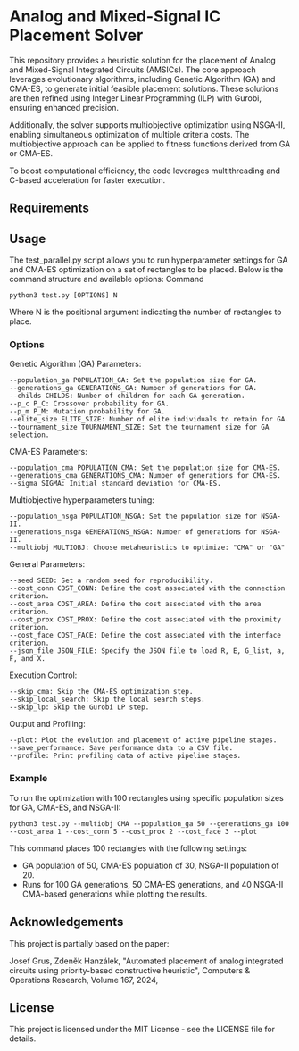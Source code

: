 # Analog and Mixed-Signal IC Placement Solver

This repository provides a heuristic solution for the placement of Analog and Mixed-Signal Integrated Circuits (AMSICs). The core approach leverages evolutionary algorithms, including Genetic Algorithm (GA) and CMA-ES, to generate initial feasible placement solutions. These solutions are then refined using Integer Linear Programming (ILP) with Gurobi, ensuring enhanced precision.

Additionally, the solver supports multiobjective optimization using NSGA-II, enabling simultaneous optimization of multiple criteria costs. The multiobjective approach can be applied to fitness functions derived from GA or CMA-ES.

To boost computational efficiency, the code leverages multithreading and C-based acceleration for faster execution.


## Requirements

## Usage

The test_parallel.py script allows you to run hyperparameter settings for GA and CMA-ES optimization on a set of rectangles to be placed. Below is the command structure and available options:
Command

    python3 test.py [OPTIONS] N

Where N is the positional argument indicating the number of rectangles to place.

### Options

Genetic Algorithm (GA) Parameters:

    --population_ga POPULATION_GA: Set the population size for GA.
    --generations_ga GENERATIONS_GA: Number of generations for GA.
    --childs CHILDS: Number of children for each GA generation.
    --p_c P_C: Crossover probability for GA.
    --p_m P_M: Mutation probability for GA.
    --elite_size ELITE_SIZE: Number of elite individuals to retain for GA.
    --tournament_size TOURNAMENT_SIZE: Set the tournament size for GA selection.

CMA-ES Parameters:

    --population_cma POPULATION_CMA: Set the population size for CMA-ES.
    --generations_cma GENERATIONS_CMA: Number of generations for CMA-ES.
    --sigma SIGMA: Initial standard deviation for CMA-ES.

Multiobjective hyperparameters tuning:

    --population_nsga POPULATION_NSGA: Set the population size for NSGA-II.
    --generations_nsga GENERATIONS_NSGA: Number of generations for NSGA-II.
    --multiobj MULTIOBJ: Choose metaheuristics to optimize: "CMA" or "GA"

General Parameters:

    --seed SEED: Set a random seed for reproducibility.
    --cost_conn COST_CONN: Define the cost associated with the connection criterion.
    --cost_area COST_AREA: Define the cost associated with the area criterion.
    --cost_prox COST_PROX: Define the cost associated with the proximity criterion.
    --cost_face COST_FACE: Define the cost associated with the interface criterion.
    --json_file JSON_FILE: Specify the JSON file to load R, E, G_list, a, F, and X.

Execution Control:

    --skip_cma: Skip the CMA-ES optimization step.
    --skip_local_search: Skip the local search steps.
    --skip_lp: Skip the Gurobi LP step.

Output and Profiling:

    --plot: Plot the evolution and placement of active pipeline stages.
    --save_performance: Save performance data to a CSV file.
    --profile: Print profiling data of active pipeline stages.

    

### Example

To run the optimization with 100 rectangles using specific population sizes for GA, CMA-ES, and NSGA-II:

    python3 test.py --multiobj CMA --population_ga 50 --generations_ga 100 --cost_area 1 --cost_conn 5 --cost_prox 2 --cost_face 3 --plot


This command places 100 rectangles with the following settings:

- GA population of 50, CMA-ES population of 30, NSGA-II population of 20.
- Runs for 100 GA generations, 50 CMA-ES generations, and 40 NSGA-II CMA-based generations while plotting the results.
    
## Acknowledgements

This project is partially based on the paper:

Josef Grus, Zdeněk Hanzálek, "Automated placement of analog integrated circuits using priority-based constructive heuristic", Computers & Operations Research, Volume 167, 2024, 

## License

This project is licensed under the MIT License - see the LICENSE file for details.
